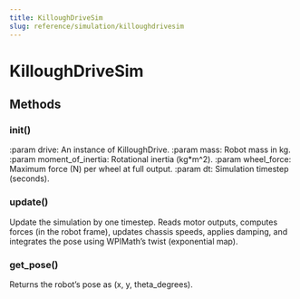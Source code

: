 ```yaml
---
title: KilloughDriveSim
slug: reference/simulation/killoughdrivesim
---
```


# KilloughDriveSim

## Methods

### __init__()

:param drive: An instance of KilloughDrive.
:param mass: Robot mass in kg.
:param moment_of_inertia: Rotational inertia (kg*m^2).
:param wheel_force: Maximum force (N) per wheel at full output.
:param dt: Simulation timestep (seconds).

### update()

Update the simulation by one timestep.
Reads motor outputs, computes forces (in the robot frame), updates chassis speeds,
applies damping, and integrates the pose using WPIMath’s twist (exponential map).

### get_pose()

Returns the robot’s pose as (x, y, theta_degrees).

